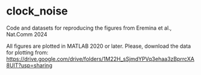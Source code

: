 # clock_noise
Code and datasets for reproducing the figures from Eremina et al., Nat.Comm 2024

All figures are plotted in MATLAB 2020 or later.
Please, download the data for plotting from: https://drive.google.com/drive/folders/1M22H_sSjmdYPVq3ehaa3zBprrcXA8UIT?usp=sharing 
